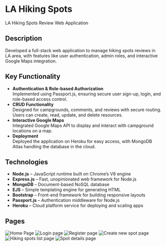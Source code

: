 # LA Hiking Spots
LA Hiking Spots Review Web Application

## Description
Developed a full-stack web application to manage hiking spots reviews in LA area, with features like user authentication, admin roles, and interactive Google Maps integration.

## Key Functionality
- **Authentication & Role-based Authorization**  
  Implemented using Passport.js, ensuring secure user sign-up, login, and role-based access control.
- **CRUD Functionality**  
  Designed for campgrounds, comments, and reviews with secure routing. Users can create, read, update, and delete resources.
- **Interactive Google Maps**  
  Integrated Google Maps API to display and interact with campground locations on a map.
- **Deployment**  
  Deployed the application on Heroku for easy access, with MongoDB Atlas handling the database in the cloud.


## Technologies
- **Node.js** – JavaScript runtime built on Chrome’s V8 engine  
- **Express.js** – Fast, unopinionated web framework for Node.js  
- **MongoDB** – Document-based NoSQL database  
- **EJS** – Simple templating engine for generating HTML  
- **Bootstrap** – Front-end framework for building responsive layouts  
- **Passport.js** – Authentication middleware for Node.js  
- **Heroku** – Cloud platform service for deploying and scaling apps  

## Pages
![Home Page](./image/home.png)
![Login page](./image/login.png)
![Register page](./image/register.png)
![Create new spot page](./image/new.png)
![Hiking spots list page](./image/spots.png)
![Spot details page](./image/review.png)


